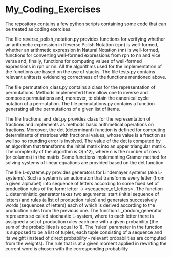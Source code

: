 # My_Coding_Exercises

The repository contains a few python scripts containing some code that can be treated as
coding exercises.

The file reverse_polish_notation.py provides functions for verifying whether an arithmetic expression in
Reverse Polish Notation (rpn) is well-formed, whether an arithmetic expression in Natural Notation (nn) is well-formed, 
functions for converting well-formed expressions from rpn to nn and vice versa and, finally, functions for computing 
values of well-formed expressions in rpn or nn. All the algorithms used for the implementation of the functions are 
based on the use of stacks. The file tests.py contains relevant unittests evidencing correctness of the functions 
mentioned above.

The file permutation_class.py contains a class for the representation of permutations. Methods implemented there allow
one to inverse and compose permutations and, moreover, to obtain the canonical cycle notation of a permutation. The file
permutations.py contains a function generating all the permutations of a given list of items.

The file fractions_and_det.py provides class for the representation of fractions and implements as methods basic 
arithmetical operations on fractions. Moreover, the det (determinant) function is defined for computing determinants of 
matrices with fractional values, whose value is a fraction as well so no rounding error is involved. The value of the
det is computed by an algorithm that transforms the initial matrix into an upper triangular matrix. The complexity of
the algorithm is O(n^2), where n is the number of rows (or columns) in the matrix.
Some functions implementing Cramer method for solving systems of linear equations are provided based on the det function.

The file L-systems.py provides generators for Lindemayer systems (aka L-systems). Such a system is an automaton that transforms
every letter (from a given alphabet) into sequence of letters according to some fixed set of production rules of the form: 
letter -> <sequence_of_letters>. The function L_deterministic_generator takes two arguments: start (initial sequence of letters)
and rules (a list of production rules) and generates successively words (sequences of letters) each of which is derived 
according to the production rules from the previous one.
The function L_random_generator represents so called stochastic L-system, where to each letter there is assigned a
set of production rules each one with a given probability (the sum of the probabilities is equal to 1). The 'rules'
parameter in the function is supposed to be a list of tuples, each tuple consisting of a sequence and its weight (instead of
direct probability - relevant probabilities are computed from the weights). The rule that is at a given moment applied
in rewriting the current word is chosen with the corresponding probability   
